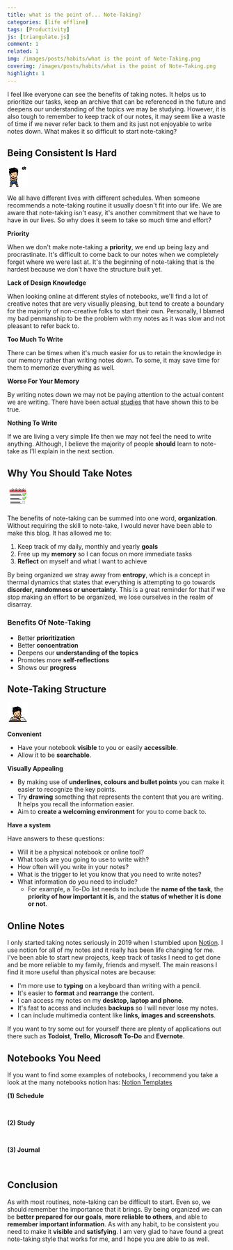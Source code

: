 ```yaml
---
title: what is the point of... Note-Taking?
categories: [life offline]
tags: [Productivity]
js: [triangulate.js]
comment: 1
related: 1
img: /images/posts/habits/what is the point of Note-Taking.png
coverimg: /images/posts/habits/what is the point of Note-Taking.png
highlight: 1
---
```


I feel like everyone can see the benefits of taking notes. It helps us to prioritize our tasks, keep an archive that can be referenced in the future and deepens our understanding of the topics we may be studying. However, it is also tough to remember to keep track of our notes, it may seem like a waste of time if we never refer back to them and its just not enjoyable to write notes down. What makes it so difficult to start note-taking? 

## Being Consistent Is Hard

<img alt="pixel-art-confused" loading="lazy" src="/images/posts/habits/Pixel Me Confused.gif" class="right-align pixelart">

We all have different lives with different schedules. When someone recommends a note-taking routine it usually doesn't fit into our life. We are aware that note-taking isn't easy, it's another commitment that we have to have in our lives. So why does it seem to take so much time and effort?

**Priority**

When we don't make note-taking a **priority**, we end up being lazy and procrastinate. It's difficult to come back to our notes when we completely forget where we were last at. It's the beginning of note-taking that is the hardest because we don't have the structure built yet.

**Lack of Design Knowledge**

When looking online at different styles of notebooks, we'll find a lot of creative notes that are very visually pleasing, but tend to create a boundary for the majority of non-creative folks to start their own. Personally, I blamed my bad penmanship to be the problem with my notes as it was slow and not pleasant to refer back to. 

**Too Much To Write**

There can be times when it's much easier for us to retain the knowledge in our memory rather than writing notes down. To some, it may save time for them to memorize everything as well.

**Worse For Your Memory**

By writing notes down we may not be paying attention to the actual content we are writing. There have been actual [studies](https://www.panopto.com/blog/put-down-that-notebook-new-studies-find-taking-notes-is-bad-for-your-memory/#:~:text=Bloomberg%20Business%20summarizes%20the%20findings,Taking%20Notes%20Kills%20Your%20Memory.&text=It%20turns%20out%2C%20taking%20notes,we%20can%20write%20it%20down.) that have shown this to be true. 

**Nothing To Write**

If we are living a very simple life then we may not feel the need to write anything. Although, I believe the majority of people **should** learn to note-take as I'll explain in the next section.

## Why You Should Take Notes

<img alt="pixel-art-todo" loading="lazy" src="/images/posts/habits/Check_Todo_List.gif" class="right-align pixelart">

The benefits of note-taking can be summed into one word, **organization**. Without requiring the skill to note-take, I would never have been able to make this blog. It has allowed me to:

1. Keep track of my daily, monthly and yearly **goals**
2. Free up my **memory** so I can focus on more immediate tasks
3. **Reflect** on myself and what I want to achieve

By being organized we stray away from **entropy**, which is a concept in thermal dynamics that states that everything is attempting to go towards **disorder, randomness or uncertainty**. This is a great reminder for that if we stop making an effort to be organized, we lose ourselves in the realm of disarray.

### Benefits Of Note-Taking

- Better **prioritization**
- Better **concentration**
- Deepens our **understanding of the topics**
- Promotes more **self-reflections**
- Shows our **progress**

## Note-Taking Structure

<img alt="pixel-art-writing" src="/images/posts/habits/Pixel Me Writing.gif" class="right-align pixelart">


**Convenient**

- Have your notebook **visible** to you or easily **accessible**.
- Allow it to be **searchable**.

**Visually Appealing**

- By making use of **underlines, colours and bullet points** you can make it easier to recognize the key points.
- Try **drawing** something that represents the content that you are writing. It helps you recall the information easier.
- Aim to **create a welcoming environment** for you to come back to.

**Have a system**

Have answers to these questions:

- Will it be a physical notebook or online tool?
- What tools are you going to use to write with? 
- How often will you write in your notes?
- What is the trigger to let you know that you need to write notes?
- What information do you need to include?
    - For example, a To-Do list needs to include the **name of the task**, the **priority of how important it is**, and the **status of whether it is done or not**.

## Online Notes

I only started taking notes seriously in 2019 when I stumbled upon [Notion](https://www.notion.so/). I use notion for all of my notes and it really has been life changing for me. I've been able to start new projects, keep track of tasks I need to get done and be more reliable to my family, friends and myself. The main reasons I find it more useful than physical notes are because:

- I'm more use to **typing** on a keyboard than writing with a pencil.
- It's easier to **format** and **rearrange** the content.
- I can access my notes on my **desktop, laptop and phone**.
- It's fast to access and includes **backups** so I will never lose my notes.
- I can include multimedia content like **links, images and screenshots**.

If you want to try some out for yourself there are plenty of applications out there such as **Todoist**, **Trello**, **Microsoft To-Do** and **Evernote**.

## Notebooks You Need

If you want to find some examples of notebooks, I recommend you take a look at the many notebooks notion has: [Notion Templates](https://www.notion.so/Notion-Template-Gallery-181e961aeb5c4ee6915307c0dfd5156d)

**(1) Schedule**

<img class="lazy" data-src="../images/posts/habits/todo template.png" width="100%"/>

**(2) Study**

<img class="lazy" data-src="../images/posts/habits/study template.png" width="100%"/>

**(3) Journal**

<img class="lazy" data-src="../images/posts/habits/journal template.png" width="100%"/>

## Conclusion

As with most routines, note-taking can be difficult to start. Even so, we should remember the importance that it brings. By being organized we can be **better prepared for our goals**, **more reliable to others**, and able to **remember important information**. As with any habit, to be consistent you need to make it **visible** and **satisfying**. I am very glad to have found a great note-taking style that works for me, and I hope you are able to as well.